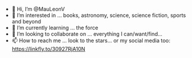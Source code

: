 - 👋 Hi, I’m @MauLeonV
- 👀 I’m interested in ... books, astronomy, science, science fiction, sports and beyond
- 🌱 I’m currently learning ... the force
- 💞️ I’m looking to collaborate on ... everything I can/want/find...
- 📫 How to reach me ... look to the stars... or my social media too: https://linkfly.to/30927RjA10N

<!---
MauLeonV/MauLeonV is a ✨ special ✨ repository because its `README.md` (this file) appears on your GitHub profile.
You can click the Preview link to take a look at your changes.
---> 
